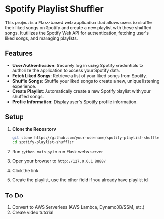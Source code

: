 # Spotify Playlist Shuffler

This project is a Flask-based web application that allows users to shuffle their liked songs on Spotify and create a new playlist with these shuffled songs. It utilizes the Spotify Web API for authentication, fetching user's liked songs, and managing playlists.

## Features

- **User Authentication**: Securely log in using Spotify credentials to authorize the application to access your Spotify data.
- **Fetch Liked Songs**: Retrieve a list of your liked songs from Spotify.
- **Shuffle Songs**: Shuffle your liked songs to create a new, unique listening experience.
- **Create Playlist**: Automatically create a new Spotify playlist with your shuffled songs.
- **Profile Information**: Display user's Spotify profile information.

## Setup

1. **Clone the Repository**

   ```bash
   git clone https://github.com/your-username/spotify-playlist-shuffler.git
   cd spotify-playlist-shuffler

2. Run `python main.py` to run Flask webs server

3. Open your browser to `http://127.0.0.1:8888/`

4. Click the link

5. Create the playlist, use the other field if you already have playlist id

## To Do
1. Convert to AWS Serverless (AWS Lambda, DynamoDB/SSM, etc.)
2. Create video tutorial